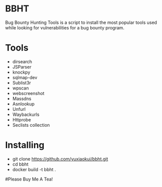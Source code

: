 # BBHT

Bug Bounty Hunting Tools is a script to install the most popular tools used while looking for vulnerabilities for a bug bounty program.
 
# Tools

- dirsearch
- JSParser
- knockpy
- sqlmap-dev
- Sublist3r
- wpscan
- webscreenshot
- Massdns
- Asnlookup
- Unfurl
- Waybackurls
- Httprobe
- Seclists collection




# Installing
- git clone https://github.com/yuxiaokui/bbht.git
- cd bbht
- docker build -t bbht .


#Please Buy Me A Tea!
![]()
